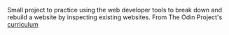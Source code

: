 Small project to practice using the web developer tools to break down and rebuild a website by inspecting existing websites.
From The Odin Project's [curriculum](http://www.theodinproject.com/courses/web-development-101/lessons/html-css)
